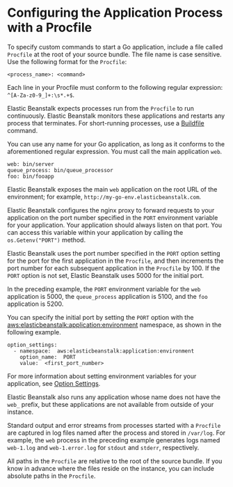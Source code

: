 # Configuring the Application Process with a Procfile<a name="go-procfile"></a>

To specify custom commands to start a Go application, include a file called `Procfile` at the root of your source bundle\. The file name is case sensitive\. Use the following format for the `Procfile`: 

```
<process_name>: <command>
```

Each line in your Procfile must conform to the following regular expression: `^[A-Za-z0-9_]+:\s*.+$`\.

Elastic Beanstalk expects processes run from the `Procfile` to run continuously\. Elastic Beanstalk monitors these applications and restarts any process that terminates\. For short\-running processes, use a [Buildfile](go-buildfile.md) command\.

You can use any name for your Go application, as long as it conforms to the aforementioned regular expression\. You must call the main application `web`\.

```
web: bin/server
queue_process: bin/queue_processor
foo: bin/fooapp
```

Elastic Beanstalk exposes the main `web` application on the root URL of the environment; for example, `http://my-go-env.elasticbeanstalk.com`\.

Elastic Beanstalk configures the nginx proxy to forward requests to your application on the port number specified in the `PORT` environment variable for your application\. Your application should always listen on that port\. You can access this variable within your application by calling the `os.Getenv("PORT")` method\.

Elastic Beanstalk uses the port number specified in the `PORT` option setting for the port for the first application in the `Procfile`, and then increments the port number for each subsequent application in the `Procfile` by 100\. If the `PORT` option is not set, Elastic Beanstalk uses 5000 for the initial port\.

In the preceding example, the `PORT` environment variable for the `web` application is 5000, the `queue_process` application is 5100, and the `foo` application is 5200\. 

You can specify the initial port by setting the `PORT` option with the [aws:elasticbeanstalk:application:environment](command-options-general.md#command-options-general-elasticbeanstalkapplicationenvironment) namespace, as shown in the following example\. 

```
option_settings:
  - namespace:  aws:elasticbeanstalk:application:environment
    option_name:  PORT
    value:  <first_port_number>
```

For more information about setting environment variables for your application, see [Option Settings](ebextensions-optionsettings.md)\.

Elastic Beanstalk also runs any application whose name does not have the `web_` prefix, but these applications are not available from outside of your instance\.

Standard output and error streams from processes started with a `Procfile` are captured in log files named after the process and stored in `/var/log`\. For example, the `web` process in the preceding example generates logs named `web-1.log` and `web-1.error.log` for `stdout` and `stderr`, respectively\.

All paths in the `Procfile` are relative to the root of the source bundle\. If you know in advance where the files reside on the instance, you can include absolute paths in the `Procfile`\. 